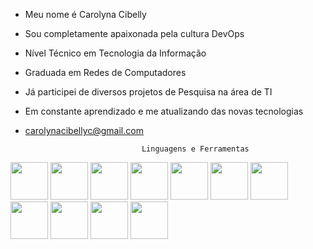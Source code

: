 - Meu nome é Carolyna Cibelly
- Sou completamente apaixonada pela cultura DevOps
- Nível Técnico em Tecnologia da Informação
- Graduada em Redes de Computadores
- Já participei de diversos projetos de Pesquisa na área de TI
- Em constante aprendizado e me atualizando das novas tecnologias
- carolynacibellyc@gmail.com


                                Linguagens e Ferramentas


<img src="https://cdn.jsdelivr.net/gh/devicons/devicon/icons/docker/docker-original.svg" width="60" height="60"/>  <img src="https://cdn.jsdelivr.net/gh/devicons/devicon/icons/kubernetes/kubernetes-plain.svg" width="60" height="60"/>
<img src="https://cdn.jsdelivr.net/gh/devicons/devicon/icons/grafana/grafana-original.svg" width="60" height="60"/> <img src="https://cdn.jsdelivr.net/gh/devicons/devicon/icons/linux/linux-original.svg" width="60" height="60" />  <img src="https://cdn.jsdelivr.net/gh/devicons/devicon/icons/visualstudio/visualstudio-plain.svg" width="60" height="60"/>
<img src="https://cdn.jsdelivr.net/gh/devicons/devicon/icons/prometheus/prometheus-original.svg" width="60" height="60" />  <img src="https://cdn.jsdelivr.net/gh/devicons/devicon/icons/jenkins/jenkins-original.svg" width="60" height="60"/> <img src="https://cdn.jsdelivr.net/gh/devicons/devicon/icons/jira/jira-original.svg" width="60" height="60"/> <img src="https://cdn.jsdelivr.net/gh/devicons/devicon/icons/github/github-original.svg" width="60" height="60" /> <img src="https://cdn.jsdelivr.net/gh/devicons/devicon/icons/debian/debian-original.svg" width="60" height="60" /> <img src="https://cdn.jsdelivr.net/gh/devicons/devicon/icons/terraform/terraform-original.svg" width="60" height="60"/>
          
          
          
          
          
                    
          
          
          
                               
            
          
          

<!---
carolynacibellyc/carolynacibellyc is a ✨ special ✨ repository because its `README.md` (this file) appears on your GitHub profile.
You can click the Preview link to take a look at your changes.
--->
